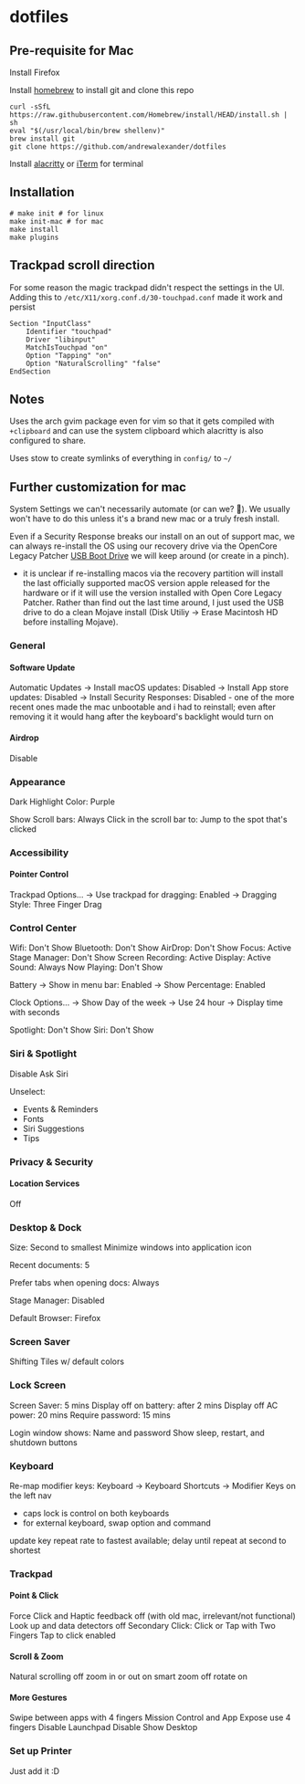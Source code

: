 # dotfiles

## Pre-requisite for Mac

Install Firefox

Install [homebrew](https://brew.sh) to install git and clone this repo

```
curl -sSfL https://raw.githubusercontent.com/Homebrew/install/HEAD/install.sh | sh
eval "$(/usr/local/bin/brew shellenv)"
brew install git
git clone https://github.com/andrewalexander/dotfiles
```

Install [alacritty](https://alacritty.org/) or [iTerm](https://iterm2.com/index.html) for terminal

## Installation
```
# make init # for linux
make init-mac # for mac
make install
make plugins
```

## Trackpad scroll direction
For some reason the magic trackpad didn't respect the settings in the UI. Adding this to `/etc/X11/xorg.conf.d/30-touchpad.conf` made it work and persist

```
Section "InputClass"
    Identifier "touchpad"
    Driver "libinput"
    MatchIsTouchpad "on"
    Option "Tapping" "on"
    Option "NaturalScrolling" "false"
EndSection
```

## Notes
Uses the arch gvim package even for vim so that it gets compiled with `+clipboard` and can use the system clipboard which alacritty is also configured to share.

Uses stow to create symlinks of everything in `config/` to `~/`

## Further customization for mac
System Settings we can't necessarily automate (or can we? 🤔). We usually won't have to do this unless it's a brand new mac or a truly fresh install. 

Even if a Security Response breaks our install on an out of support mac, we can always re-install the OS using our recovery drive via the OpenCore Legacy Patcher [USB Boot Drive](https://dortania.github.io/OpenCore-Legacy-Patcher/BOOT.html) we will keep around (or create in a pinch).
- it is unclear if re-installing macos via the recovery partition will install the last officially supported macOS version apple released for the hardware or if it will use the version installed with Open Core Legacy Patcher. Rather than find out the last time around, I just used the USB drive to do a clean Mojave install (Disk Utiliy -> Erase Macintosh HD before installing Mojave).

### General
#### Software Update
Automatic Updates
-> Install macOS updates: Disabled
-> Install App store updates: Disabled
-> Install Security Responses: Disabled - one of the more recent ones made the mac unbootable and i had to reinstall; even after removing it it would hang after the keyboard's backlight would turn on

#### Airdrop
Disable

### Appearance
Dark
Highlight Color: Purple

Show Scroll bars: Always
Click in the scroll bar to: Jump to the spot that's clicked

### Accessibility
#### Pointer Control
Trackpad Options... 
-> Use trackpad for dragging: Enabled
-> Dragging Style: Three Finger Drag

### Control Center
Wifi: Don't Show
Bluetooth: Don't Show
AirDrop: Don't Show
Focus: Active
Stage Manager: Don't Show
Screen Recording: Active
Display: Active
Sound: Always
Now Playing: Don't Show

Battery 
-> Show in menu bar: Enabled
-> Show Percentage: Enabled

Clock Options...
-> Show Day of the week
-> Use 24 hour
-> Display time with seconds

Spotlight: Don't Show
Siri: Don't Show

### Siri & Spotlight
Disable Ask Siri

Unselect:
- Events & Reminders
- Fonts
- Siri Suggestions
- Tips

### Privacy & Security
#### Location Services
Off

### Desktop & Dock
Size: Second to smallest
Minimize windows into application icon

Recent documents: 5

Prefer tabs when opening docs: Always

Stage Manager: Disabled

Default Browser: Firefox

### Screen Saver
Shifting Tiles w/ default colors

### Lock Screen
Screen Saver: 5 mins
Display off on battery: after 2 mins
Display off AC power: 20 mins
Require password: 15 mins

Login window shows: Name and password
Show sleep, restart, and shutdown buttons

### Keyboard
Re-map modifier keys: Keyboard -> Keyboard Shortcuts -> Modifier Keys on the left nav
- caps lock is control on both keyboards
- for external keyboard, swap option and command

update key repeat rate to fastest available; delay until repeat at second to shortest

### Trackpad
#### Point & Click
Force Click and Haptic feedback off (with old mac, irrelevant/not functional)
Look up and data detectors off
Secondary Click: Click or Tap with Two Fingers
Tap to click enabled

#### Scroll & Zoom
Natural scrolling off
zoom in or out on
smart zoom off
rotate on

#### More Gestures 

Swipe between apps with 4 fingers
Mission Control and App Expose use 4 fingers
Disable Launchpad
Disable Show Desktop

### Set up Printer
Just add it :D


